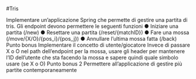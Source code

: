 #Tris

Implementare un’applicazione Spring che permette di gestire una partita di tris.
Gli endpoint devono permettere le seguenti funzioni
● Iniziare una partita (/new)
● Resettare una partita (/reset/{matchID})
● Fare una mossa (/move/{X/O}/{pos_i}/{pos_j})
● Annullare l’ultima mossa fatta (/back)
Punto bonus
Implementare il concetto di utente/giocatore
Invece di passare X o O nel path dell’endpoint per la mossa, usare gli header per mantenere l’ID
dell’utente che sta facendo la mossa e sapere quindi quale simbolo usare (se X o O)
Punto bonus 2
Permettere all’applicazione di gestire più partite contemporaneamente
 
